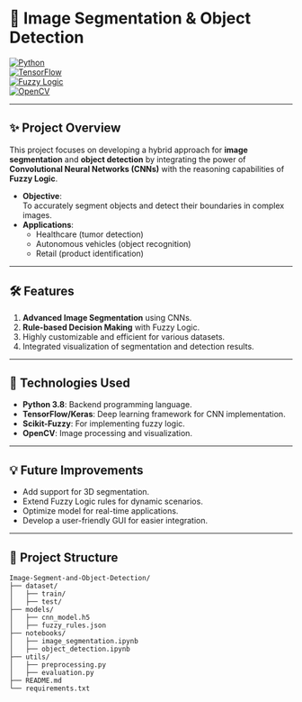 # 🚀 **Image Segmentation & Object Detection**  
[![Python](https://img.shields.io/badge/Python-3.8-blue?style=flat&logo=python)](https://www.python.org/)  
[![TensorFlow](https://img.shields.io/badge/TensorFlow-2.0-orange?style=flat&logo=tensorflow)](https://www.tensorflow.org/)  
[![Fuzzy Logic](https://img.shields.io/badge/Fuzzy%20Logic-AI-green?style=flat)](#)  
[![OpenCV](https://img.shields.io/badge/OpenCV-4.5.5-critical?style=flat&logo=opencv)](https://opencv.org/)  

---

## ✨ **Project Overview**
This project focuses on developing a hybrid approach for **image segmentation** and **object detection** by integrating the power of **Convolutional Neural Networks (CNNs)** with the reasoning capabilities of **Fuzzy Logic**. 

- **Objective**:  
  To accurately segment objects and detect their boundaries in complex images.  
- **Applications**:  
  - Healthcare (tumor detection)  
  - Autonomous vehicles (object recognition)  
  - Retail (product identification)  

---

## 🛠 **Features**
1. **Advanced Image Segmentation** using CNNs.  
2. **Rule-based Decision Making** with Fuzzy Logic.  
3. Highly customizable and efficient for various datasets.  
4. Integrated visualization of segmentation and detection results.  

---

## 🤖 **Technologies Used**
- **Python 3.8**: Backend programming language.  
- **TensorFlow/Keras**: Deep learning framework for CNN implementation.  
- **Scikit-Fuzzy**: For implementing fuzzy logic.  
- **OpenCV**: Image processing and visualization.  

---

## 💡 **Future Improvements**
- Add support for 3D segmentation.  
- Extend Fuzzy Logic rules for dynamic scenarios.  
- Optimize model for real-time applications.  
- Develop a user-friendly GUI for easier integration.  

---


## 📁 **Project Structure**
```plaintext
Image-Segment-and-Object-Detection/
├── dataset/
│   ├── train/
│   ├── test/
├── models/
│   ├── cnn_model.h5
│   ├── fuzzy_rules.json
├── notebooks/
│   ├── image_segmentation.ipynb
│   ├── object_detection.ipynb
├── utils/
│   ├── preprocessing.py
│   ├── evaluation.py
├── README.md
└── requirements.txt

